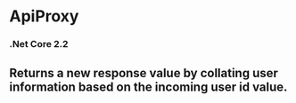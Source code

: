 # ApiProxy
### .Net Core 2.2
## Returns a new response value by collating user information based on the incoming user id value.
